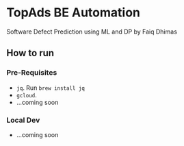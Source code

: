 # TopAds BE Automation
Software Defect Prediction using ML and DP  by Faiq Dhimas

## How to run

### Pre-Requisites

* `jq`. Run `brew install jq`
* `gcloud`. 
* ...coming soon

### Local Dev
* ...coming soon



